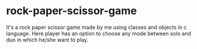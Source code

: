 # rock-paper-scissor-game
It's a rock paper scissor game made by me using classes and objects in c language.
Here player has an option to choose any mode between solo and duo in which he/she want to play.
